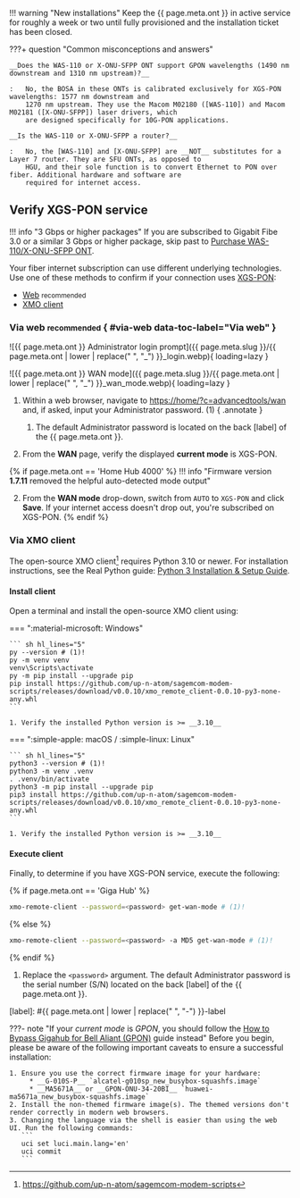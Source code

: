 !!! warning "New installations"
    Keep the {{ page.meta.ont }} in active service for roughly a week or two until fully provisioned and the
    installation ticket has been closed.

???+ question "Common misconceptions and answers"

    __Does the WAS-110 or X-ONU-SFPP ONT support GPON wavelengths (1490 nm downstream and 1310 nm upstream)?__

    :   No, the BOSA in these ONTs is calibrated exclusively for XGS-PON wavelengths: 1577 nm downstream and
        1270 nm upstream. They use the Macom M02180 ([WAS-110]) and Macom M02181 ([X-ONU-SFPP]) laser drivers, which
        are designed specifically for 10G-PON applications.

    __Is the WAS-110 or X-ONU-SFPP a router?__

    :   No, the [WAS-110] and [X-ONU-SFPP] are __NOT__ substitutes for a Layer 7 router. They are SFU ONTs, as opposed to
        HGU, and their sole function is to convert Ethernet to PON over fiber. Additional hardware and software are
        required for internet access.

## Verify XGS-PON service

!!! info "3 Gbps or higher packages"
    If you are subscribed to Gigabit Fibe 3.0 or a similar 3 Gbps or higher package, skip past to [Purchase WAS-110/X-ONU-SFPP ONT].

  [Purchase WAS-110/X-ONU-SFPP ONT]: #purchase-was-110-x-onu-sfpp-ont

Your fiber internet subscription can use different underlying technologies. Use one of these methods to confirm if your
connection uses [XGS-PON]:

* [Web](#via-web) <small>recommended</small>
* [XMO client](#via-xmo-client)


### Via web <small>recommended</small> { #via-web data-toc-label="Via web" }

<div class="swiper" markdown>

<div class="swiper-slide" markdown>

![{{ page.meta.ont }} Administrator login prompt]({{ page.meta.slug }}/{{ page.meta.ont | lower | replace(" ", "_") }}_login.webp){ loading=lazy }

</div>

<div class="swiper-slide" markdown>

![{{ page.meta.ont }} WAN mode]({{ page.meta.slug }}/{{ page.meta.ont | lower | replace(" ", "_") }}_wan_mode.webp){ loading=lazy }

</div>

</div>

1. Within a web browser, navigate to
   <https://home/?c=advancedtools/wan>
   and, if asked, input your Administrator password. (1)
   { .annotate }

    1. The default Administrator password is located on the back [label] of the {{ page.meta.ont }}.

2. From the __WAN__ page, verify the displayed __current mode__ is XGS-PON.

{% if page.meta.ont == 'Home Hub 4000' %}
!!! info "Firmware version __1.7.11__ removed the helpful auto-detected mode output"

2. From the __WAN mode__ drop-down, switch from `AUTO` to `XGS-PON` and click __Save__. If your internet access doesn't
   drop out, you're subscribed on XGS-PON.
{% endif %}

### Via XMO client

The open-source XMO client[^1] requires Python 3.10 or newer. For installation instructions, see the Real Python guide:
[Python 3 Installation & Setup Guide](https://realpython.com/installing-python).

[^1]: <https://github.com/up-n-atom/sagemcom-modem-scripts>

<h4>Install client</h4>

Open a terminal and install the open-source XMO client using:

=== ":material-microsoft: Windows"

    ``` sh hl_lines="5"
    py --version # (1)!
    py -m venv venv
    venv\Scripts\activate
    py -m pip install --upgrade pip
    pip install https://github.com/up-n-atom/sagemcom-modem-scripts/releases/download/v0.0.10/xmo_remote_client-0.0.10-py3-none-any.whl
    ```

    1. Verify the installed Python version is >= __3.10__

=== ":simple-apple: macOS / :simple-linux: Linux"

    ``` sh hl_lines="5"
    python3 --version # (1)!
    python3 -m venv .venv
    . .venv/bin/activate
    python3 -m pip install --upgrade pip
    pip3 install https://github.com/up-n-atom/sagemcom-modem-scripts/releases/download/v0.0.10/xmo_remote_client-0.0.10-py3-none-any.whl
    ```

    1. Verify the installed Python version is >= __3.10__

<h4>Execute client</h4>

Finally, to determine if you have XGS-PON service, execute the following:

{% if page.meta.ont == 'Giga Hub' %}
``` sh
xmo-remote-client --password=<password> get-wan-mode # (1)!
```
{% else %}
``` sh
xmo-remote-client --password=<password> -a MD5 get-wan-mode # (1)!
```
{% endif %}

1. Replace the `<password>` argument. The default Administrator password is the serial number (S/N) located on the back [label] of the {{ page.meta.ont }}.

  [label]: #{{ page.meta.ont | lower | replace(" ", "-") }}-label

???- note "If your *current mode* is *GPON*, you should follow the [How to Bypass Gigahub for Bell Aliant (GPON)] guide instead"
    Before you begin, please be aware of the following important caveats to ensure a successful installation:

    1. Ensure you use the correct firmware image for your hardware:
         * __G-010S-P__ `alcatel-g010sp_new_busybox-squashfs.image`
         * __MA5671A__ or __GPON-ONU-34-20BI__ `huawei-ma5671a_new_busybox-squashfs.image`
    2. Install the non-themed firmware image(s). The themed versions don't render correctly in modern web browsers.
    3. Changing the language via the shell is easier than using the web UI. Run the following commands:
       ```
       uci set luci.main.lang='en'
       uci commit
       ```

  [XGS-PON]: ../xgs-pon/index.md
  [How to Bypass Gigahub for Bell Aliant (GPON)]: https://github.com/dukeseb/Bell-Gigahub-Bypass-GPON
  [WAS-110]: ../xgs-pon/ont/bfw-solutions/was-110.md
  [X-ONU-SFPP]: ../xgs-pon/ont/potron-technology/x-onu-sfpp.md
